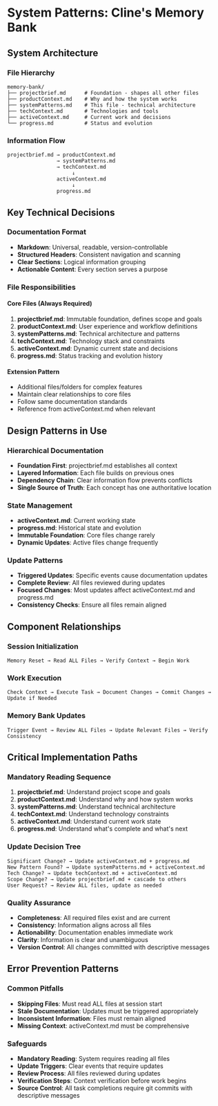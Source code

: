 # System Patterns: Cline's Memory Bank

## System Architecture

### File Hierarchy
```
memory-bank/
├── projectbrief.md      # Foundation - shapes all other files
├── productContext.md    # Why and how the system works
├── systemPatterns.md    # This file - technical architecture
├── techContext.md       # Technologies and tools
├── activeContext.md     # Current work and decisions
└── progress.md          # Status and evolution
```

### Information Flow
```
projectbrief.md → productContext.md
                → systemPatterns.md  
                → techContext.md
                     ↓
                activeContext.md
                     ↓
                progress.md
```

## Key Technical Decisions

### Documentation Format
- **Markdown**: Universal, readable, version-controllable
- **Structured Headers**: Consistent navigation and scanning
- **Clear Sections**: Logical information grouping
- **Actionable Content**: Every section serves a purpose

### File Responsibilities

#### Core Files (Always Required)
1. **projectbrief.md**: Immutable foundation, defines scope and goals
2. **productContext.md**: User experience and workflow definitions
3. **systemPatterns.md**: Technical architecture and patterns
4. **techContext.md**: Technology stack and constraints
5. **activeContext.md**: Dynamic current state and decisions
6. **progress.md**: Status tracking and evolution history

#### Extension Pattern
- Additional files/folders for complex features
- Maintain clear relationships to core files
- Follow same documentation standards
- Reference from activeContext.md when relevant

## Design Patterns in Use

### Hierarchical Documentation
- **Foundation First**: projectbrief.md establishes all context
- **Layered Information**: Each file builds on previous ones
- **Dependency Chain**: Clear information flow prevents conflicts
- **Single Source of Truth**: Each concept has one authoritative location

### State Management
- **activeContext.md**: Current working state
- **progress.md**: Historical state and evolution
- **Immutable Foundation**: Core files change rarely
- **Dynamic Updates**: Active files change frequently

### Update Patterns
- **Triggered Updates**: Specific events cause documentation updates
- **Complete Review**: All files reviewed during updates
- **Focused Changes**: Most updates affect activeContext.md and progress.md
- **Consistency Checks**: Ensure all files remain aligned

## Component Relationships

### Session Initialization
```
Memory Reset → Read ALL Files → Verify Context → Begin Work
```

### Work Execution
```
Check Context → Execute Task → Document Changes → Commit Changes → Update if Needed
```

### Memory Bank Updates
```
Trigger Event → Review ALL Files → Update Relevant Files → Verify Consistency
```

## Critical Implementation Paths

### Mandatory Reading Sequence
1. **projectbrief.md**: Understand project scope and goals
2. **productContext.md**: Understand why and how system works
3. **systemPatterns.md**: Understand technical architecture
4. **techContext.md**: Understand technology constraints
5. **activeContext.md**: Understand current work state
6. **progress.md**: Understand what's complete and what's next

### Update Decision Tree
```
Significant Change? → Update activeContext.md + progress.md
New Pattern Found? → Update systemPatterns.md + activeContext.md
Tech Change? → Update techContext.md + activeContext.md
Scope Change? → Update projectbrief.md + cascade to others
User Request? → Review ALL files, update as needed
```

### Quality Assurance
- **Completeness**: All required files exist and are current
- **Consistency**: Information aligns across all files
- **Actionability**: Documentation enables immediate work
- **Clarity**: Information is clear and unambiguous
- **Version Control**: All changes committed with descriptive messages

## Error Prevention Patterns

### Common Pitfalls
- **Skipping Files**: Must read ALL files at session start
- **Stale Documentation**: Updates must be triggered appropriately
- **Inconsistent Information**: Files must remain aligned
- **Missing Context**: activeContext.md must be comprehensive

### Safeguards
- **Mandatory Reading**: System requires reading all files
- **Update Triggers**: Clear events that require updates
- **Review Process**: All files reviewed during updates
- **Verification Steps**: Context verification before work begins
- **Source Control**: All task completions require git commits with descriptive messages
